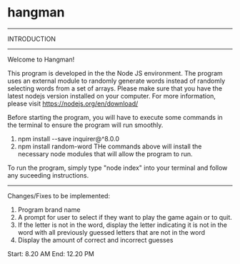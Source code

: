 # hangman

____________
INTRODUCTION
____________

Welcome to Hangman!

This program is developed in the the Node JS environment. The program uses an external module to randomly generate words instead of randomly selecting words from a set of arrays. Please make sure that you have the latest nodejs version installed on your computer.
For more information, please visit https://nodejs.org/en/download/


Before starting the program, you will have to execute some commands in the terminal to ensure the program will run smoothly.
1. npm install --save inquirer@^8.0.0
2. npm install random-word
THe commands above will install the necessary node modules that will allow the program to run.

To run the program, simply type "node index" into your terminal and follow any suceeding instructions.

______________________________________________________________________

Changes/Fixes to be implemented:
1. Program brand name
2. A prompt for user to select if they want to play the game again or to quit.
3. If the letter is not in the word, display the letter indicating it is not in the word with all previously guessed letters that are not in the word
4. Display the amount of correct and incorrect guesses

Start: 8.20 AM
End: 12.20 PM

